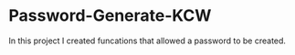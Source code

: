 # Password-Generate-KCW

In this project I created funcations that allowed a password to be created.